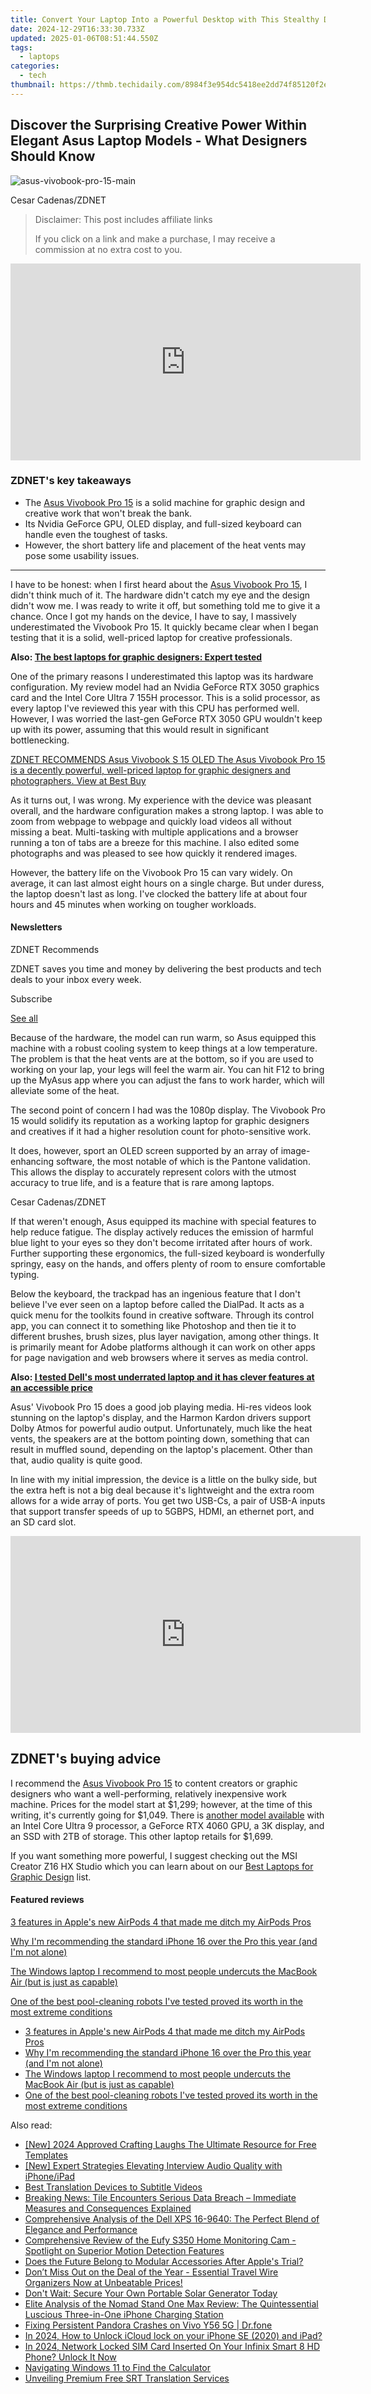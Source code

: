 ```yaml
---
title: Convert Your Laptop Into a Powerful Desktop with This Stealthy Docking Station - Discover How!
date: 2024-12-29T16:33:30.733Z
updated: 2025-01-06T08:51:44.550Z
tags:
  - laptops
categories:
  - tech
thumbnail: https://thmb.techidaily.com/8984f3e954dc5418ee2dd74f85120f2ef763c0382a218a0a60fa194808ade857.jpg
---
```


## Discover the Surprising Creative Power Within Elegant Asus Laptop Models - What Designers Should Know

![asus-vivobook-pro-15-main](https://www.zdnet.com/a/img/resize/b6e2f0d5aa6c2c03e494c3ef6f8665511a5af88a/2024/04/08/98048ea8-75f0-49a5-b5e6-bca58a3329ba/asus-vivobook-pro-15-main.jpg?auto=webp&width=1280)

Cesar Cadenas/ZDNET

>  Disclaimer: This post includes affiliate links
>
>  If you click on a link and make a purchase, I may receive a commission at no extra cost to you.
>

<!-- affiliate ads begin -->
<iframe width="560" height="315" src="https://www.youtube.com/embed/6xGqSETroqA?si=4C1GPgXi-AksR_oO" title="YouTube video player" frameborder="0" allow="accelerometer; autoplay; clipboard-write; encrypted-media; gyroscope; picture-in-picture; web-share" referrerpolicy="strict-origin-when-cross-origin" allowfullscreen></iframe>
<!-- affiliate ads end -->

### ZDNET's key takeaways

* The [Asus Vivobook Pro 15](https://shop-links.co/link/?url=https%3A%2F%2Fwww.bestbuy.com%2Fsite%2Fasus-vivobook-pro-15-oled-laptop-intel-evo-edition-nvidia-rtx3050-6gb-with-16gb-memory-1tb-ssd-earl-gray%2F6568760.p&publisher_slug=itechdaily19598&exclusive=1) is a solid machine for graphic design and creative work that won't break the bank.
* Its Nvidia GeForce GPU, OLED display, and full-sized keyboard can handle even the toughest of tasks.
* However, the short battery life and placement of the heat vents may pose some usability issues.

---

I have to be honest: when I first heard about the [Asus Vivobook Pro 15](https://shop-links.co/link/?url=https%3A%2F%2Fwww.bestbuy.com%2Fsite%2Fasus-vivobook-pro-15-oled-laptop-intel-evo-edition-nvidia-rtx3050-6gb-with-16gb-memory-1tb-ssd-earl-gray%2F6568760.p&publisher_slug=itechdaily19598&exclusive=1), I didn't think much of it. The hardware didn't catch my eye and the design didn't wow me. I was ready to write it off, but something told me to give it a chance. Once I got my hands on the device, I have to say, I massively underestimated the Vivobook Pro 15\. It quickly became clear when I began testing that it is a solid, well-priced laptop for creative professionals.

**Also: [The best laptops for graphic designers: Expert tested](https://www.zdnet.com/article/best-laptop-for-graphic-design/)**

One of the primary reasons I underestimated this laptop was its hardware configuration. My review model had an Nvidia GeForce RTX 3050 graphics card and the Intel Core Ultra 7 155H processor. This is a solid processor, as every laptop I've reviewed this year with this CPU has performed well. However, I was worried the last-gen GeForce RTX 3050 GPU wouldn't keep up with its power, assuming that this would result in significant bottlenecking.

[ZDNET RECOMMENDS Asus Vivobook S 15 OLED The Asus Vivobook Pro 15 is a decently powerful, well-priced laptop for graphic designers and photographers. View at Best Buy](https://shop-links.co/link/?url=https%3A%2F%2Fwww.bestbuy.com%2Fsite%2Fasus-vivobook-pro-15-oled-laptop-intel-evo-edition-nvidia-rtx3050-6gb-with-16gb-memory-1tb-ssd-earl-gray%2F6568760.p&publisher_slug=itechdaily19598&exclusive=1)

As it turns out, I was wrong. My experience with the device was pleasant overall, and the hardware configuration makes a strong laptop. I was able to zoom from webpage to webpage and quickly load videos all without missing a beat. Multi-tasking with multiple applications and a browser running a ton of tabs are a breeze for this machine. I also edited some photographs and was pleased to see how quickly it rendered images. 

However, the battery life on the Vivobook Pro 15 can vary widely. On average, it can last almost eight hours on a single charge. But under duress, the laptop doesn't last as long. I've clocked the battery life at about four hours and 45 minutes when working on tougher workloads. 

#### Newsletters

ZDNET Recommends

ZDNET saves you time and money by delivering the best products and tech deals to your inbox every week.

 Subscribe

[See all](https://www.zdnet.com/newsletters/)

Because of the hardware, the model can run warm, so Asus equipped this machine with a robust cooling system to keep things at a low temperature. The problem is that the heat vents are at the bottom, so if you are used to working on your lap, your legs will feel the warm air. You can hit F12 to bring up the MyAsus app where you can adjust the fans to work harder, which will alleviate some of the heat.

The second point of concern I had was the 1080p display. The Vivobook Pro 15 would solidify its reputation as a working laptop for graphic designers and creatives if it had a higher resolution count for photo-sensitive work. 

It does, however, sport an OLED screen supported by an array of image-enhancing software, the most notable of which is the Pantone validation. This allows the display to accurately represent colors with the utmost accuracy to true life, and is a feature that is rare among laptops.

Cesar Cadenas/ZDNET

If that weren't enough, Asus equipped its machine with special features to help reduce fatigue. The display actively reduces the emission of harmful blue light to your eyes so they don't become irritated after hours of work. Further supporting these ergonomics, the full-sized keyboard is wonderfully springy, easy on the hands, and offers plenty of room to ensure comfortable typing. 

Below the keyboard, the trackpad has an ingenious feature that I don't believe I've ever seen on a laptop before called the DialPad. It acts as a quick menu for the toolkits found in creative software. Through its control app, you can connect it to something like Photoshop and then tie it to different brushes, brush sizes, plus layer navigation, among other things. It is primarily meant for Adobe platforms although it can work on other apps for page navigation and web browsers where it serves as media control.

**Also: [I tested Dell's most underrated laptop and it has clever features at an accessible price](https://www.zdnet.com/article/i-tested-dells-most-underrated-laptop-and-it-has-clever-features-at-an-accessible-price/)**

Asus' Vivobook Pro 15 does a good job playing media. Hi-res videos look stunning on the laptop's display, and the Harmon Kardon drivers support Dolby Atmos for powerful audio output. Unfortunately, much like the heat vents, the speakers are at the bottom pointing down, something that can result in muffled sound, depending on the laptop's placement. Other than that, audio quality is quite good.

In line with my initial impression, the device is a little on the bulky side, but the extra heft is not a big deal because it's lightweight and the extra room allows for a wide array of ports. You get two USB-Cs, a pair of USB-A inputs that support transfer speeds of up to 5GBPS, HDMI, an ethernet port, and an SD card slot.

<!-- affiliate ads begin -->
<iframe width="560" height="315" src="https://www.youtube.com/embed/SyMZxS9479s?si=0T6zZpyN2LBftFTM" title="YouTube video player" frameborder="0" allow="accelerometer; autoplay; clipboard-write; encrypted-media; gyroscope; picture-in-picture; web-share" referrerpolicy="strict-origin-when-cross-origin" allowfullscreen></iframe>
<!-- affiliate ads end -->

## ZDNET's buying advice

I recommend the [Asus Vivobook Pro 15](https://shop-links.co/link/?url=https%3A%2F%2Fwww.bestbuy.com%2Fsite%2Fasus-vivobook-pro-15-oled-laptop-intel-evo-edition-nvidia-rtx3050-6gb-with-16gb-memory-1tb-ssd-earl-gray%2F6568760.p&publisher_slug=itechdaily19598&exclusive=1) to content creators or graphic designers who want a well-performing, relatively inexpensive work machine. Prices for the model start at $1,299; however, at the time of this writing, it's currently going for $1,049\. There is [another model available](https://www.asus.com/us/laptops/for-home/everyday-use/asus-vivobook-pro-15-oled-q543/) with an Intel Core Ultra 9 processor, a GeForce RTX 4060 GPU, a 3K display, and an SSD with 2TB of storage. This other laptop retails for $1,699.

If you want something more powerful, I suggest checking out the MSI Creator Z16 HX Studio which you can learn about on our [Best Laptops for Graphic Design](https://www.zdnet.com/article/best-laptop-for-graphic-design/) list.

#### Featured reviews

[3 features in Apple's new AirPods 4 that made me ditch my AirPods Pros](https://www.zdnet.com/article/3-features-in-apples-new-airpods-4-that-made-me-ditch-my-airpods-pros/ "3 features in Apple's new AirPods 4 that made me ditch my AirPods Pros")

[Why I'm recommending the standard iPhone 16 over the Pro this year (and I'm not alone)](https://www.zdnet.com/article/why-im-recommending-the-standard-iphone-16-over-the-pro-this-year-and-im-not-alone/ "Why I'm recommending the standard iPhone 16 over the Pro this year (and I'm not alone)")

[The Windows laptop I recommend to most people undercuts the MacBook Air (but is just as capable)](https://www.zdnet.com/article/the-windows-laptop-i-recommend-to-most-people-undercuts-the-macbook-air-but-is-just-as-capable/ "The Windows laptop I recommend to most people undercuts the MacBook Air (but is just as capable)")

[One of the best pool-cleaning robots I've tested proved its worth in the most extreme conditions](https://www.zdnet.com/article/one-of-the-best-pool-cleaning-robots-ive-tested-proved-its-worth-in-the-most-extreme-conditions/ "One of the best pool-cleaning robots I've tested proved its worth in the most extreme conditions")

* [3 features in Apple's new AirPods 4 that made me ditch my AirPods Pros](https://www.zdnet.com/article/3-features-in-apples-new-airpods-4-that-made-me-ditch-my-airpods-pros/ "3 features in Apple's new AirPods 4 that made me ditch my AirPods Pros")
* [Why I'm recommending the standard iPhone 16 over the Pro this year (and I'm not alone)](https://www.zdnet.com/article/why-im-recommending-the-standard-iphone-16-over-the-pro-this-year-and-im-not-alone/ "Why I'm recommending the standard iPhone 16 over the Pro this year (and I'm not alone)")
* [The Windows laptop I recommend to most people undercuts the MacBook Air (but is just as capable)](https://www.zdnet.com/article/the-windows-laptop-i-recommend-to-most-people-undercuts-the-macbook-air-but-is-just-as-capable/ "The Windows laptop I recommend to most people undercuts the MacBook Air (but is just as capable)")
* [One of the best pool-cleaning robots I've tested proved its worth in the most extreme conditions](https://www.zdnet.com/article/one-of-the-best-pool-cleaning-robots-ive-tested-proved-its-worth-in-the-most-extreme-conditions/ "One of the best pool-cleaning robots I've tested proved its worth in the most extreme conditions")

<ins class="adsbygoogle"
     style="display:block"
     data-ad-format="autorelaxed"
     data-ad-client="ca-pub-7571918770474297"
     data-ad-slot="1223367746"></ins>

<ins class="adsbygoogle"
     style="display:block"
     data-ad-client="ca-pub-7571918770474297"
     data-ad-slot="8358498916"
     data-ad-format="auto"
     data-full-width-responsive="true"></ins>

<span class="atpl-alsoreadstyle">Also read:</span>
<div><ul>
<li><a href="https://fox-friendly.techidaily.com/new-2024-approved-crafting-laughs-the-ultimate-resource-for-free-templates/"><u>[New] 2024 Approved Crafting Laughs The Ultimate Resource for Free Templates</u></a></li>
<li><a href="https://fox-glue.techidaily.com/new-expert-strategies-elevating-interview-audio-quality-with-iphoneipad/"><u>[New] Expert Strategies Elevating Interview Audio Quality with iPhone/iPad</u></a></li>
<li><a href="https://extra-information.techidaily.com/best-translation-devices-to-subtitle-videos/"><u>Best Translation Devices to Subtitle Videos</u></a></li>
<li><a href="https://hardware-reviews.techidaily.com/breaking-news-tile-encounters-serious-data-breach-immediate-measures-and-consequences-explained/"><u>Breaking News: Tile Encounters Serious Data Breach – Immediate Measures and Consequences Explained</u></a></li>
<li><a href="https://hardware-reviews.techidaily.com/comprehensive-analysis-of-the-dell-xps-16-9640-the-perfect-blend-of-elegance-and-performance/"><u>Comprehensive Analysis of the Dell XPS 16-9640: The Perfect Blend of Elegance and Performance</u></a></li>
<li><a href="https://hardware-reviews.techidaily.com/comprehensive-review-of-the-eufy-s350-home-monitoring-cam-spotlight-on-superior-motion-detection-features/"><u>Comprehensive Review of the Eufy S350 Home Monitoring Cam - Spotlight on Superior Motion Detection Features</u></a></li>
<li><a href="https://hardware-reviews.techidaily.com/does-the-future-belong-to-modular-accessories-after-apples-trial/"><u>Does the Future Belong to Modular Accessories After Apple's Trial?</u></a></li>
<li><a href="https://hardware-reviews.techidaily.com/dont-miss-out-on-the-deal-of-the-year-essential-travel-wire-organizers-now-at-unbeatable-prices/"><u>Don’t Miss Out on the Deal of the Year - Essential Travel Wire Organizers Now at Unbeatable Prices!</u></a></li>
<li><a href="https://hardware-reviews.techidaily.com/dont-wait-secure-your-own-portable-solar-generator-today/"><u>Don't Wait: Secure Your Own Portable Solar Generator Today</u></a></li>
<li><a href="https://hardware-reviews.techidaily.com/elite-analysis-of-the-nomad-stand-one-max-review-the-quintessential-luscious-three-in-one-iphone-charging-station/"><u>Elite Analysis of the Nomad Stand One Max Review: The Quintessential Luscious Three-in-One iPhone Charging Station</u></a></li>
<li><a href="https://howto.techidaily.com/fixing-persistent-pandora-crashes-on-vivo-y56-5g-drfone-by-drfone-fix-android-problems-fix-android-problems/"><u>Fixing Persistent Pandora Crashes on Vivo Y56 5G | Dr.fone</u></a></li>
<li><a href="https://activate-lock.techidaily.com/in-2024-how-to-unlock-icloud-lock-on-your-iphone-se-2020-and-ipad-by-drfone-ios/"><u>In 2024, How to Unlock iCloud lock on your iPhone SE (2020) and iPad?</u></a></li>
<li><a href="https://sim-unlock.techidaily.com/in-2024-network-locked-sim-card-inserted-on-your-infinix-smart-8-hd-phone-unlock-it-now-by-drfone-android/"><u>In 2024, Network Locked SIM Card Inserted On Your Infinix Smart 8 HD Phone? Unlock It Now</u></a></li>
<li><a href="https://win11.techidaily.com/navigating-windows-11-to-find-the-calculator/"><u>Navigating Windows 11 to Find the Calculator</u></a></li>
<li><a href="https://extra-lessons.techidaily.com/unveiling-premium-free-srt-translation-services/"><u>Unveiling Premium Free SRT Translation Services</u></a></li>
</ul></div>


